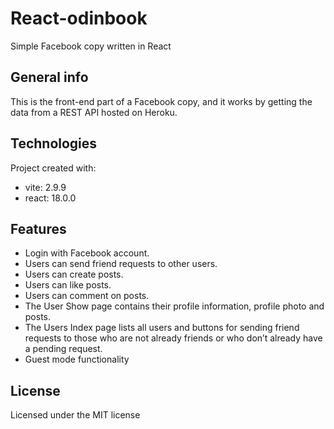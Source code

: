 # React-odinbook
Simple Facebook copy written in React

## General info
This is the front-end part of a Facebook copy, and it works by getting the data from a REST API hosted on Heroku.

## Technologies
Project created with:
- vite: 2.9.9
- react: 18.0.0

## Features
- Login with Facebook account.
- Users can send friend requests to other users.
- Users can create posts.
- Users can like posts.
- Users can comment on posts.
- The User Show page contains their profile information, profile photo and posts.
- The Users Index page lists all users and buttons for sending friend requests to those who are not already friends or who don’t already have a pending request.
- Guest mode functionality

## License
Licensed under the MIT license
